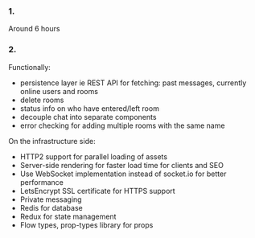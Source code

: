 ### 1. ### 
Around 6 hours
### 2. ###
Functionally:
- persistence layer ie REST API for fetching: past messages, currently online users and rooms
- delete rooms
-	status info on who have entered/left room
- decouple chat into separate components
- error checking for adding multiple rooms with the same name

On the infrastructure side:
- HTTP2 support for parallel loading of assets
- Server-side rendering for faster load time for clients and SEO 
- Use WebSocket implementation instead of socket.io for better performance 
- LetsEncrypt SSL certificate for HTTPS support 
- Private messaging
- Redis for database
- Redux for state management 
- Flow types, prop-types library for props 
